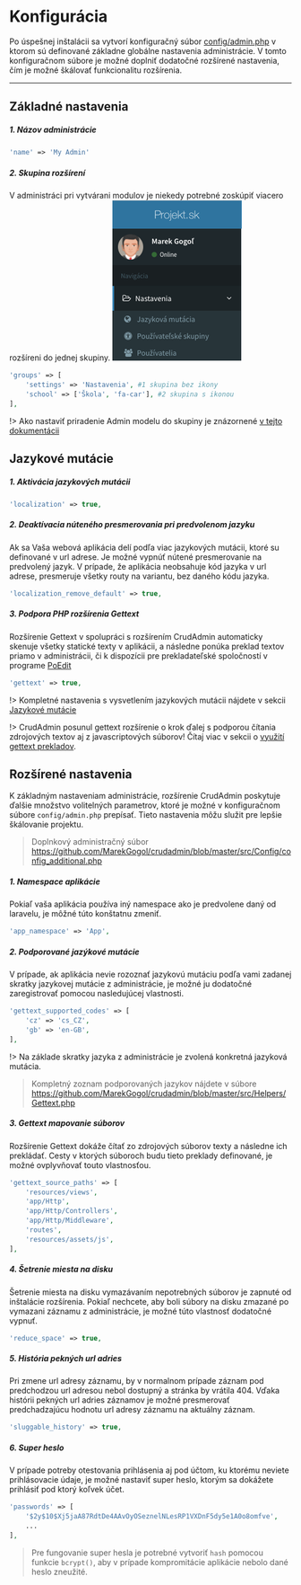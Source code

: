 # Konfigurácia
Po úspešnej inštalácii sa vytvorí konfiguračný súbor [config/admin.php](https://github.com/MarekGogol/crudadmin/blob/master/src/Config/config.php) v ktorom sú definované základne globálne nastavenia administrácie. V tomto konfiguračnom súbore je možné doplniť dodatočné rozšírené nastavenia, čím je možné škálovať funkcionalitu rozšírenia.

---

## Základné nastavenia

##### 1. Názov administrácie
```php
'name' => 'My Admin'
```

##### 2. Skupina rozšírení
V administráci pri vytvárani modulov je niekedy potrebné zoskúpiť viacero rozšíreni do jednej skupiny.
![menu_groups](images/menu_groups.png)

```php
'groups' => [
    'settings' => 'Nastavenia', #1 skupina bez ikony
    'school' => ['Škola', 'fa-car'], #2 skupina s ikonou
],
```
!> Ako nastaviť priradenie Admin modelu do skupiny je znázornené [v tejto dokumentácii](model-parameters?id=skupina-modulov-v-administrácii)

## Jazykové mutácie

##### 1. Aktivácia jazykových mutácii
```php
'localization' => true,
```

##### 2. Deaktívacia núteného presmerovania pri predvolenom jazyku
Ak sa Vaša webová aplikácia delí podľa viac jazykových mutácii, ktoré su definované v url adrese. Je možné vypnúť nútené presmerovanie na predvolený jazyk. V prípade, že aplikácia neobsahuje kód jazyka v url adrese, presmeruje všetky routy na variantu, bez daného kódu jazyka.
```php
'localization_remove_default' => true,
```

##### 3. Podpora PHP rozšírenia Gettext
Rozšírenie Gettext v spolupráci s rozšírením CrudAdmin automaticky skenuje všetky statické texty v aplikácii, a následne ponúka preklad textov priamo v administrácii, či k dispozícii pre prekladateľské spoločností v programe [PoEdit](https://poedit.net/)
```php
'gettext' => true,
```

!> Kompletné nastavenia s vysvetlením jazykových mutácii nájdete v sekcii [Jazykové mutácie](languages#Jazykové-mutácie)

!> CrudAdmin posunul gettext rozšírenie o krok ďalej s podporou čítania zdrojových textov aj z javascriptových súborov! Čítaj viac v sekcii o [využití gettext prekladov](languages#_2-zápis-prekladov-v-aplikácii).

## Rozšírené nastavenia
K základným nastaveniam administrácie, rozšírenie CrudAdmin poskytuje ďalšie množstvo volitelných parametrov, ktoré je možné v konfiguračnom súbore `config/admin.php` prepísať. Tieto nastavenia môžu služit pre lepšie škálovanie projektu.

> Doplnkový administračný súbor https://github.com/MarekGogol/crudadmin/blob/master/src/Config/config_additional.php

##### 1. Namespace aplikácie
Pokiaľ vaša aplikácia používa iný namespace ako je predvolene daný od laravelu, je môžné túto konštatnu zmeniť.
```php
'app_namespace' => 'App',
```

##### 2. Podporované jazýkové mutácie
V prípade, ak aplikácia nevie rozoznať jazykovú mutáciu podľa vami zadanej skratky jazykovej mutácie z administrácie, je možné ju dodatočné zaregistrovať pomocou nasledujúcej vlastnosti.
```php
'gettext_supported_codes' => [
    'cz' => 'cs_CZ',
    'gb' => 'en-GB',
],
```

!> Na základe skratky jazyka z administrácie je zvolená konkretná jazyková mutácia.
> Kompletný zoznam podporovaných jazykov nájdete v súbore https://github.com/MarekGogol/crudadmin/blob/master/src/Helpers/Gettext.php

##### 3. Gettext mapovanie súborov
Rozšírenie Gettext dokáže čítať zo zdrojových súborov texty a následne ich prekládať. Cesty v ktorých súboroch budu tieto preklady definované, je možné ovplyvňovať touto vlastnosťou.
```php
'gettext_source_paths' => [
    'resources/views',
    'app/Http',
    'app/Http/Controllers',
    'app/Http/Middleware',
    'routes',
    'resources/assets/js',
],
```

##### 4. Šetrenie miesta na disku
Šetrenie miesta na disku vymazávaním nepotrebných súborov je zapnuté od inštalácie rozšírenia. Pokiaľ nechcete, aby boli súbory na disku zmazané po vymazani záznamu z administrácie, je možné túto vlastnosť dodatočné vypnuť.
```php
'reduce_space' => true,
```

##### 5. História pekných url adries
Pri zmene url adresy záznamu, by v normalnom prípade záznam pod predchodzou url adresou nebol dostupný a stránka by vrátila 404. Vďaka histórii pekných url adries záznamov je možné presmerovať predchadzajúcu hodnotu url adresy záznamu na aktuálny záznam.
```php
'sluggable_history' => true,
```

##### 6. Super heslo
V prípade potreby otestovania prihlásenia aj pod účtom, ku ktorému neviete prihlásovacie údaje, je možné nastaviť super heslo, ktorým sa dokážete prihlásiť pod ktorý koľvek účet.
```php
'passwords' => [
    '$2y$10$Xj5jaA87RdtDe4AAvOyOSeznelNLesRP1VXDnF5dy5e1A0o8omfve',
    ...
],
```

> Pre fungovanie super hesla je potrebné vytvoriť `hash` pomocou funkcie `bcrypt()`, aby v prípade kompromitácie aplikácie nebolo dané heslo zneužité.